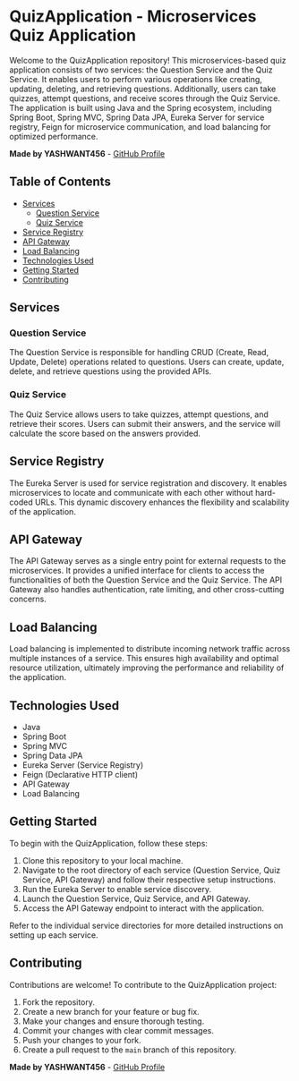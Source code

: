 # QuizApplication - Microservices Quiz Application

Welcome to the QuizApplication repository! This microservices-based quiz application consists of two services: the Question Service and the Quiz Service. It enables users to perform various operations like creating, updating, deleting, and retrieving questions. Additionally, users can take quizzes, attempt questions, and receive scores through the Quiz Service. The application is built using Java and the Spring ecosystem, including Spring Boot, Spring MVC, Spring Data JPA, Eureka Server for service registry, Feign for microservice communication, and load balancing for optimized performance.

**Made by YASHWANT456** - [GitHub Profile](https://github.com/YASHWANT456)

## Table of Contents

- [Services](#services)
  - [Question Service](#question-service)
  - [Quiz Service](#quiz-service)
- [Service Registry](#service-registry)
- [API Gateway](#api-gateway)
- [Load Balancing](#load-balancing)
- [Technologies Used](#technologies-used)
- [Getting Started](#getting-started)
- [Contributing](#contributing)


## Services

### Question Service

The Question Service is responsible for handling CRUD (Create, Read, Update, Delete) operations related to questions. Users can create, update, delete, and retrieve questions using the provided APIs.

### Quiz Service

The Quiz Service allows users to take quizzes, attempt questions, and retrieve their scores. Users can submit their answers, and the service will calculate the score based on the answers provided.

## Service Registry

The Eureka Server is used for service registration and discovery. It enables microservices to locate and communicate with each other without hard-coded URLs. This dynamic discovery enhances the flexibility and scalability of the application.

## API Gateway

The API Gateway serves as a single entry point for external requests to the microservices. It provides a unified interface for clients to access the functionalities of both the Question Service and the Quiz Service. The API Gateway also handles authentication, rate limiting, and other cross-cutting concerns.

## Load Balancing

Load balancing is implemented to distribute incoming network traffic across multiple instances of a service. This ensures high availability and optimal resource utilization, ultimately improving the performance and reliability of the application.

## Technologies Used

- Java
- Spring Boot
- Spring MVC
- Spring Data JPA
- Eureka Server (Service Registry)
- Feign (Declarative HTTP client)
- API Gateway
- Load Balancing

## Getting Started

To begin with the QuizApplication, follow these steps:

1. Clone this repository to your local machine.
2. Navigate to the root directory of each service (Question Service, Quiz Service, API Gateway) and follow their respective setup instructions.
3. Run the Eureka Server to enable service discovery.
4. Launch the Question Service, Quiz Service, and API Gateway.
5. Access the API Gateway endpoint to interact with the application.

Refer to the individual service directories for more detailed instructions on setting up each service.

## Contributing

Contributions are welcome! To contribute to the QuizApplication project:

1. Fork the repository.
2. Create a new branch for your feature or bug fix.
3. Make your changes and ensure thorough testing.
4. Commit your changes with clear commit messages.
5. Push your changes to your fork.
6. Create a pull request to the `main` branch of this repository.

**Made by YASHWANT456** - [GitHub Profile](https://github.com/YASHWANT456)
